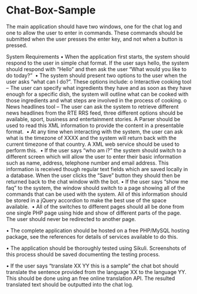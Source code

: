 # Chat-Box-Sample

The main application should have two windows, one for the chat log and one to allow the user to enter in commands. These commands should be submitted when the user presses the enter key, and not when a button is pressed.

System Requirements
•	When the application first starts, the system should respond to the user in simple chat format. If the user says hello, the system should respond with “Hello” and then ask the user “What would you like to do today?” 
•	The system should present two options to the user when the user asks “what can I do?”. These options include:
o	Interactive cooking tool – The user can specify what ingredients they have and as soon as they have enough for a specific dish, the system will outline what can be cooked with those ingredients and what steps are involved in the process of cooking.
o	News headlines tool – The user can ask the system to retrieve different news headlines from the RTE RRS feed, three different options should be available, sport, business and entertainment stories. A Parser should be used to read this XML information to provide the content in a presentable format. 
•	At any time when interacting with the system, the user can ask what is the timezone of XXXX and the system will return back with the current timezone of that country. A XML web service should be used to perform this. 
•	If the user says “who am i?” the system should switch to a different screen which will allow the user to enter their basic information such as name, address, telephone number and email address. This information is received though regular text fields which are saved locally in a database. When the user clicks the “Save” button they should then be returned back to the chat window with the bot.
•	If the user says “show me faq” to the system, the window should switch to a page showing all of the commands that can be used with the system. All of this information should be stored in a jQuery accordion to make the best use of the space available. 
•	All of the switches to different pages should all be done from one single PHP page using hide and show of different parts of the page. The user should never be redirected to another page.

•	The complete application should be hosted on a free PHP/MySQL hosting package, see the references for details of services available to do this.

•	The application should be thoroughly tested using Sikuli. Screenshots of this process should be saved documenting the testing process.

•	If the user says “translate XX YY this is a sample” the chat bot should translate the sentence provided from the language XX to the language YY. This should be done using an free online translation API. The resulted translated text should be outputted into the chat log.
